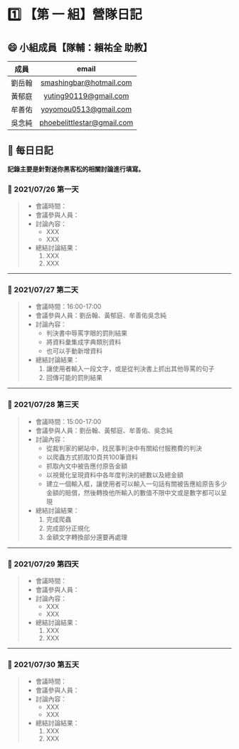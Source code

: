 # :one: 【第 一 組】營隊日記

## :smile: 小組成員【隊輔：賴祐全 助教】
|  成員  |           email            |
| :----: | :------------------------: |
| 劉岳翰 |  smashingbar@hotmail.com   |
| 黃郁庭 |   yuting90119@gmail.com    |
| 牟善佑 |   yoyomou0513@gmail.com    |
| 吳念純 | phoebelittlestar@gmail.com |

## :memo: 每日日記  
**記錄主要是針對迷你黑客松的相關討論進行填寫。**

### :round_pushpin: 2021/07/26 第一天
> * 會議時間：
> * 會議參與人員：
> * 討論內容：  
>    * XXX
>    * XXX
> * 總結討論結果：  
>    1. XXX
>    2. XXX
---
### :round_pushpin: 2021/07/27 第二天
> * 會議時間：16:00-17:00
> * 會議參與人員：劉岳翰、黃郁庭、牟善佑吳念純
> * 討論內容：  
>    * 判決書中辱罵字眼的罰則結果
>    * 將資料彙集成字典類別資料
>    * 也可以手動新增資料
> * 總結討論結果：  
>    1. 讓使用者輸入一段文字，或是從判決書上抓出其他辱罵的句子
>    2. 回傳可能的罰則結果
---
### :round_pushpin: 2021/07/28 第三天
> * 會議時間：15:00-17:00
> * 會議參與人員：劉岳翰、黃郁庭、牟善佑、吳念純
> * 討論內容：  
>    * 從裁判家的網站中，找民事判決中有關給付服務費的判決
>    * 以爬蟲方式抓取10頁共100筆資料
>    * 抓取內文中被告應付原告金額
>    * 以視覺化呈現資料中各年度判決的總數以及總金額
>    * 建立一個輸入框，讓使用者可以輸入一句話有關被告應給原告多少金額的賠償，然後轉換他所輸入的數值不限中文或是數字都可以呈現
> * 總結討論結果：  
>    1. 完成爬蟲
>    2. 完成部分正規化
>    3. 金額文字轉換部分還要再處理
---
### :round_pushpin: 2021/07/29 第四天
> * 會議時間：
> * 會議參與人員：
> * 討論內容：  
>    * XXX
>    * XXX
> * 總結討論結果：  
>    1. XXX
>    2. XXX
---
### :round_pushpin: 2021/07/30 第五天
> * 會議時間：
> * 會議參與人員：
> * 討論內容：  
>    * XXX
>    * XXX
> * 總結討論結果：  
>    1. XXX
>    2. XXX
